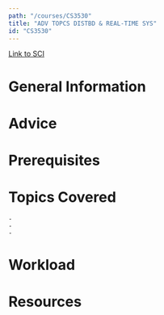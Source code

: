 ```yaml
---
path: "/courses/CS3530"
title: "ADV TOPCS DISTBD & REAL-TIME SYS"
id: "CS3530"
---
```


[Link to SCI]("http://courses.sci.pitt.edu/courses/courses/view/CS-3530")

# General Information

# Advice

# Prerequisites

<!-- PREREQ_REPLACEMENT (Do not remove) -->

<!-- END PREREQ_REPLACEMENT (Do not remove) -->

# Topics Covered

    -
    -
    -

# Workload

<!-- TESTIMONIALS
# Testimonials
This gets replaced with Gatsby, its
data comes from Google Sheets for easier
editing!
-->

# Resources
